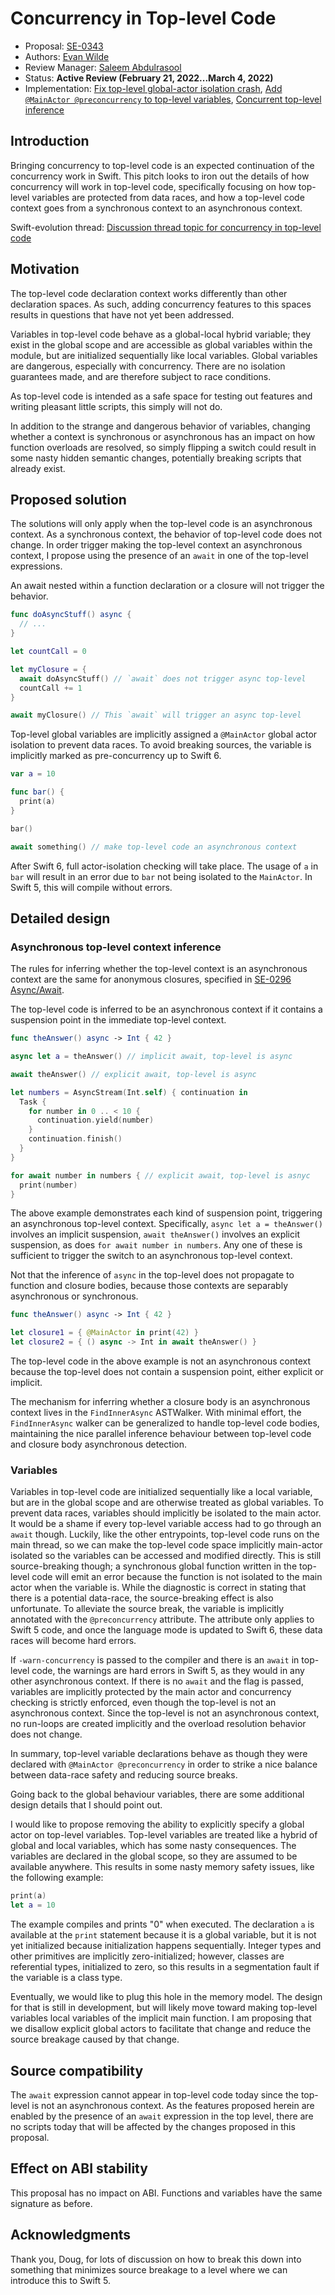 # Concurrency in Top-level Code

* Proposal: [SE-0343](0343-top-level-concurrency.md)
* Authors: [Evan Wilde](https://github.com/etcwilde)
* Review Manager: [Saleem Abdulrasool](https://github.com/compnerd)
* Status: **Active Review (February 21, 2022...March 4, 2022)**
* Implementation: [Fix top-level global-actor isolation crash](https://github.com/apple/swift/pull/40963), [Add `@MainActor @preconcurrency` to top-level variables](https://github.com/apple/swift/pull/40998), [Concurrent top-level inference](https://github.com/apple/swift/pull/41061)

## Introduction

Bringing concurrency to top-level code is an expected continuation of the
concurrency work in Swift. This pitch looks to iron out the details of how
concurrency will work in top-level code, specifically focusing on how top-level
variables are protected from data races, and how a top-level code context goes
from a synchronous context to an asynchronous context.

Swift-evolution thread: [Discussion thread topic for concurrency in top-level code](https://forums.swift.org/t/concurrency-in-top-level-code/55001)

## Motivation

The top-level code declaration context works differently than other declaration
spaces. As such, adding concurrency features to this spaces results in questions
that have not yet been addressed.

Variables in top-level code behave as a global-local hybrid variable; they exist
in the global scope and are accessible as global variables within the module,
but are initialized sequentially like local variables. Global variables are
dangerous, especially with concurrency. There are no isolation guarantees made,
and are therefore subject to race conditions.

As top-level code is intended as a safe space for testing out features and
writing pleasant little scripts, this simply will not do.

In addition to the strange and dangerous behavior of variables, changing whether
a context is synchronous or asynchronous has an impact on how function overloads
are resolved, so simply flipping a switch could result in some nasty hidden
semantic changes, potentially breaking scripts that already exist.

## Proposed solution

The solutions will only apply when the top-level code is an asynchronous
context. As a synchronous context, the behavior of top-level code does not
change. In order trigger making the top-level context an asynchronous context, I
propose using the presence of an `await` in one of the top-level expressions.

An await nested within a function declaration or a closure will not trigger the
behavior.

```swift
func doAsyncStuff() async {
  // ...
}

let countCall = 0

let myClosure = {
  await doAsyncStuff() // `await` does not trigger async top-level
  countCall += 1
}

await myClosure() // This `await` will trigger an async top-level
```

Top-level global variables are implicitly assigned a `@MainActor` global actor
isolation to prevent data races. To avoid breaking sources, the variable is
implicitly marked as pre-concurrency up to Swift 6.

```swift
var a = 10

func bar() {
  print(a)
}

bar()

await something() // make top-level code an asynchronous context
```

After Swift 6, full actor-isolation checking will take place. The usage of `a`
in `bar` will result in an error due to `bar` not being isolated to the
`MainActor`. In Swift 5, this will compile without errors.

## Detailed design

### Asynchronous top-level context inference

The rules for inferring whether the top-level context is an asynchronous context
are the same for anonymous closures, specified in [SE-0296 Async/Await](https://github.com/apple/swift-evolution/blob/main/proposals/0296-async-await.md#closures).

The top-level code is inferred to be an asynchronous context if it contains a
suspension point in the immediate top-level context.

```swift
func theAnswer() async -> Int { 42 }

async let a = theAnswer() // implicit await, top-level is async

await theAnswer() // explicit await, top-level is async

let numbers = AsyncStream(Int.self) { continuation in
  Task {
    for number in 0 .. < 10 {
      continuation.yield(number)
    }
    continuation.finish()
  }
}

for await number in numbers { // explicit await, top-level is asnyc
  print(number)
}
```

The above example demonstrates each kind of suspension point, triggering an
asynchronous top-level context. Specifically, `async let a = theAnswer()`
involves an implicit suspension, `await theAnswer()` involves an explicit
suspension, as does `for await number in numbers`. Any one of these is
sufficient to trigger the switch to an asynchronous top-level context.

Not that the inference of `async` in the top-level does not propagate to
function and closure bodies, because those contexts are separably asynchronous
or synchronous.

```swift
func theAnswer() async -> Int { 42 }

let closure1 = { @MainActor in print(42) }
let closure2 = { () async -> Int in await theAnswer() }
```

The top-level code in the above example is not an asynchronous context because
the top-level does not contain a suspension point, either explicit or implicit.

The mechanism for inferring whether a closure body is an asynchronous context
lives in the `FindInnerAsync` ASTWalker. With minimal effort, the
`FindInnerAsync` walker can be generalized to handle top-level code bodies,
maintaining the nice parallel inference behaviour between top-level code and
closure body asynchronous detection.

### Variables

Variables in top-level code are initialized sequentially like a local variable,
but are in the global scope and are otherwise treated as global variables. To
prevent data races, variables should implicitly be isolated to the main actor.
It would be a shame if every top-level variable access had to go through an
`await` though. Luckily, like the other entrypoints, top-level code runs on the
main thread, so we can make the top-level code space implicitly main-actor
isolated so the variables can be accessed and modified directly. This is still
source-breaking though; a synchronous global function written in the top-level
code will emit an error because the function is not isolated to the main actor
when the variable is. While the diagnostic is correct in stating that there is a
potential data-race, the source-breaking effect is also unfortunate. To
alleviate the source break, the variable is implicitly annotated with the
`@preconcurrency` attribute. The attribute only applies to Swift 5 code, and
once the language mode is updated to Swift 6, these data races will become hard
errors.

If `-warn-concurrency` is passed to the compiler and there is an `await` in
top-level code, the warnings are hard errors in Swift 5, as they would in any
other asynchronous context. If there is no `await` and the flag is passed,
variables are implicitly protected by the main actor and concurrency checking is
strictly enforced, even though the top-level is not an asynchronous context.
Since the top-level is not an asynchronous context, no run-loops are created
implicitly and the overload resolution behavior does not change.

In summary, top-level variable declarations behave as though they were declared
with `@MainActor @preconcurrency` in order to strike a nice balance between
data-race safety and reducing source breaks.

Going back to the global behaviour variables, there are some additional design
details that I should point out.

I would like to propose removing the ability to explicitly specify a global
actor on top-level variables. Top-level variables are treated like a hybrid of
global and local variables, which has some nasty consequences. The variables are
declared in the global scope, so they are assumed to be available anywhere. This
results in some nasty memory safety issues, like the following example:

```swift
print(a)
let a = 10
```

The example compiles and prints "0" when executed. The declaration `a` is
available at the `print` statement because it is a global variable, but it is
not yet initialized because initialization happens sequentially. Integer types
and other primitives are implicitly zero-initialized; however, classes are
referential types, initialized to zero, so this results in a segmentation fault
if the variable is a class type.

Eventually, we would like to plug this hole in the memory model. The design for
that is still in development, but will likely move toward making top-level
variables local variables of the implicit main function. I am proposing that we
disallow explicit global actors to facilitate that change and reduce the source
breakage caused by that change.

## Source compatibility

The `await` expression cannot appear in top-level code today since the top-level
is not an asynchronous context. As the features proposed herein are enabled by
the presence of an `await` expression in the top level, there are no scripts
today that will be affected by the changes proposed in this proposal.

## Effect on ABI stability

This proposal has no impact on ABI. Functions and variables have the same
signature as before.

## Acknowledgments

Thank you, Doug, for lots of discussion on how to break this down into something
that minimizes source breakage to a level where we can introduce this to Swift 5.
